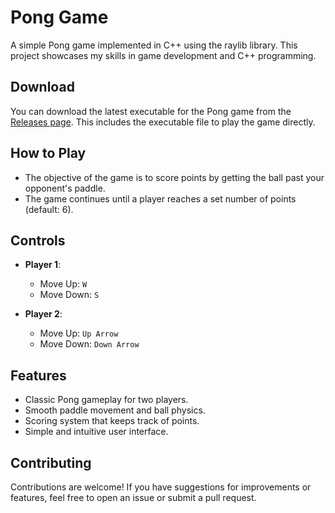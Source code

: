 # Pong Game

A simple Pong game implemented in C++ using the raylib library. This project showcases my skills in game development and C++ programming.

## Download

You can download the latest executable for the Pong game from the [Releases page]([https://github.com/yourusername/your-repo/releases/latest](https://github.com/ApolatFront/PongRaylibProject/releases/tag/Game)). This includes the executable file to play the game directly.

## How to Play

- The objective of the game is to score points by getting the ball past your opponent's paddle.
- The game continues until a player reaches a set number of points (default: 6).

## Controls

- **Player 1**:
  - Move Up: `W`
  - Move Down: `S`

- **Player 2**:
  - Move Up: `Up Arrow`
  - Move Down: `Down Arrow`

## Features

- Classic Pong gameplay for two players.
- Smooth paddle movement and ball physics.
- Scoring system that keeps track of points.
- Simple and intuitive user interface.

## Contributing

Contributions are welcome! If you have suggestions for improvements or features, feel free to open an issue or submit a pull request.
